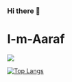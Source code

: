 ### Hi there 👋

<!--
**aarafrao22/aarafrao22** is a ✨ _special_ ✨ repository because its `README.md` (this file) appears on your GitHub profile.

Here are some ideas to get you started:

- 🔭 I’m currently working on ...
- 🌱 I’m currently learning ...
- 👯 I’m looking to collaborate on ...
- 🤔 I’m looking for help with ...
- 💬 Ask me about ...
- 📫 How to reach me: ...
- 😄 Pronouns: ...
- ⚡ Fun fact: ...
-->

# I-m-Aaraf
<Img src = "https://github-readme-stats.vercel.app/api?username=aarafrao22&&show_icons=true&title_color=ffffff&icon_color=bb2acf&text_color=daf7dc&bg_color=151515">
  
[![Top Langs](https://github-readme-stats.vercel.app/api/top-langs/?username=aarafrao22)](https://github.com/aarafrao22/github-readme-stats)


